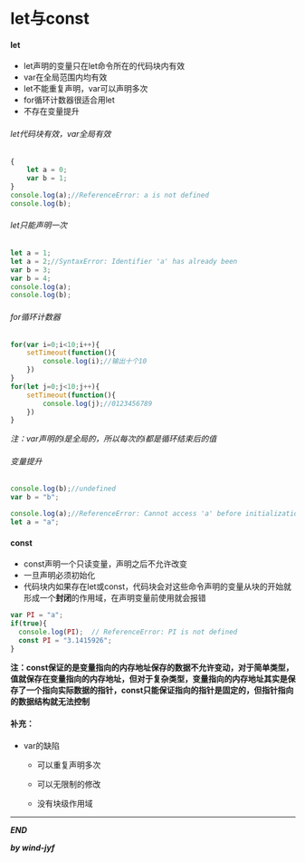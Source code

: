 # let与const

#### let

* let声明的变量只在let命令所在的代码块内有效
* var在全局范围内均有效
* let不能重复声明，var可以声明多次
* for循环计数器很适合用let
* 不存在变量提升

###### let代码块有效，var全局有效

```javascript
{
    let a = 0;
    var b = 1;
}
console.log(a);//ReferenceError: a is not defined
console.log(b);
```

###### let只能声明一次

```javascript
let a = 1;
let a = 2;//SyntaxError: Identifier 'a' has already been
var b = 3;
var b = 4;
console.log(a); 
console.log(b);
```

###### for循环计数器

```javascript
for(var i=0;i<10;i++){
    setTimeout(function(){
        console.log(i);//输出十个10
    }) 
}
for(let j=0;j<10;j++){
    setTimeout(function(){
        console.log(j);//0123456789
    }) 
}
```

*注：var声明的i是全局的，所以每次的i都是循环结束后的值*

###### 变量提升

```javascript
console.log(b);//undefined
var b = "b";

console.log(a);//ReferenceError: Cannot access 'a' before initialization
let a = "a";
```

#### const

* const声明一个只读变量，声明之后不允许改变
* 一旦声明必须初始化
* 代码块内如果存在let或const，代码块会对这些命令声明的变量从块的开始就形成一个**封闭**的作用域，在声明变量前使用就会报错

```javascript
var PI = "a";
if(true){
  console.log(PI);  // ReferenceError: PI is not defined
  const PI = "3.1415926";
}
```

**注：const保证的是变量指向的内存地址保存的数据不允许变动，对于简单类型，值就保存在变量指向的内存地址，但对于复杂类型，变量指向的内存地址其实是保存了一个指向实际数据的指针，const只能保证指向的指针是固定的，但指针指向的数据结构就无法控制**



#### 补充：

* var的缺陷
  * 可以重复声明多次

  * 可以无限制的修改

  * 没有块级作用域



***

***END***

***by wind-jyf***


